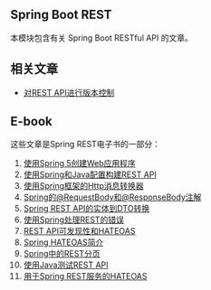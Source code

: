 ## Spring Boot REST

本模块包含有关 Spring Boot RESTful API 的文章。

## 相关文章

+ [对REST API进行版本控制](docs/对RESTAPI进行版本控制.md)

## E-book

这些文章是Spring REST电子书的一部分：

1. [使用Spring 5创建Web应用程序](docs/使用Spring5创建Web应用程序.md)
2. [使用Spring和Java配置构建REST API](docs/使用Spring和Java配置构建RESTAPI.md)
3. [使用Spring框架的Http消息转换器](docs/使用Spring框架的Http消息转换器.md)
4. [Spring的@RequestBody和@ResponseBody注解](docs/Spring的RequestBody和ResponseBody注解.md)
5. [Spring REST API的实体到DTO转换](docs/Spring-RESTAPI的实体到DTO转换.md)
6. [使用Spring处理REST的错误](docs/使用Spring处理REST的错误.md)
7. [REST API可发现性和HATEOAS](docs/RESTAPI可发现性和HATEOAS.md)
8. [Spring HATEOAS简介](docs/Spring-HATEOAS简介.md)
9. [Spring中的REST分页](docs/Spring中的REST分页.md)
10. [使用Java测试REST API](docs/使用Java测试RESTAPI.md)
11. [用于Spring REST服务的HATEOAS](docs/用于SpringREST服务的HATEOAS.md)